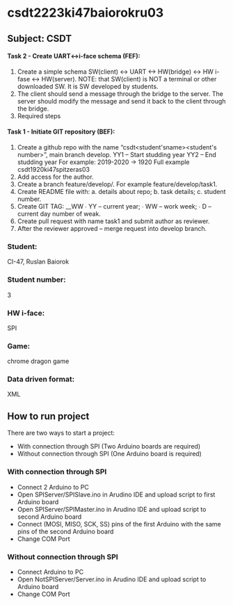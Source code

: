 # csdt2223ki47baiorokru03
## Subject: CSDT

#### Task 2 - Create UART<->i-face schema (FEF):

1. Create a simple schema SW(client) <-> UART <-> HW(bridge) <-> HW i-fase
<-> HW(server).
NOTE: that SW(client) is NOT a terminal or other downloaded SW. It is SW
developed by students.
2. The client should send a message through the bridge to the server. The server
should modify the message and send it back to the client through the bridge.
3. Required steps

#### Task 1 - Initiate GIT repository (BEF):

1. Create a github repo with the name “csdt<student'sname><student's number>”, main branch develop. YY1 – Start studding year YY2 – End studding year For example: 2019-2020 -> 1920 Full example csdt1920ki47spitzeras03
2. Add access for the author.
3. Create a branch feature/develop/. For example feature/develop/task1.
4. Create README file with: a. details about repo; b. task details; c. student number.
5. Create GIT TAG: __WW ∙ YY – current year; ∙ WW – work week; ∙ D – current day number of weak.
6. Create pull request with name task1 and submit author as reviewer.
7. After the reviewer approved – merge request into develop branch.

### Student: 
CI-47, Ruslan Baiorok
### Student number: 
3
### HW i-face: 
SPI
### Game: 
chrome dragon game
### Data driven format: 
XML

## How to run project
There are two ways to start a project:
* With connection through SPI (Two Arduino boards are required)
* Without connection through SPI (One Arduino board is required)

### With connection through SPI
* Connect 2 Arduino to PC
* Open SPIServer/SPISlave.ino in Arudino IDE and upload script to first Arduino board
* Open SPIServer/SPIMaster.ino in Arudino IDE and upload script to second Arduino board
* Connect (MOSI, MISO, SCK, SS) pins of the first Arduino with the same pins of the second Arduino board
* Change COM Port

### Without connection through SPI
* Connect Arduino to PC
* Open NotSPIServer/Server.ino in Arudino IDE and upload script to Arduino board
* Change COM Port
